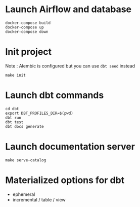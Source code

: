 # Launch Airflow and database

```
docker-compose build 
docker-compose up
docker-compose down
```

# Init project

Note : Alembic is configured but you can use `dbt seed` instead

```
make init
```


# Launch dbt commands
```
cd dbt
export DBT_PROFILES_DIR=$(pwd)
dbt run 
dbt test
dbt docs generate
```

# Launch documentation server
```
make serve-catalog
```

# Materialized options for dbt
- ephemeral 
- incremental / table / view